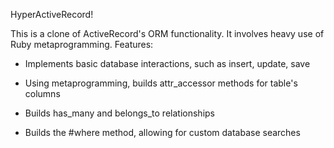 HyperActiveRecord!

This is a clone of ActiveRecord's ORM functionality. It involves heavy use of Ruby metaprogramming. Features:

* Implements basic database interactions, such as insert, update, save

* Using metaprogramming, builds attr_accessor methods for table's columns

* Builds has_many and belongs_to relationships 

* Builds the #where method, allowing for custom database searches
